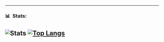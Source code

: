 
---
### 📊 &nbsp;Stats:
![Stats](https://github-readme-stats.vercel.app/api?username=srpiroliro&show_icons=true&theme=dark&count_private=true)
[![Top Langs](https://github-readme-stats.vercel.app/api/top-langs/?username=srpiroliro&theme=dark&layout=compact)](https://github.com/anuraghazra/github-readme-stats)
---
